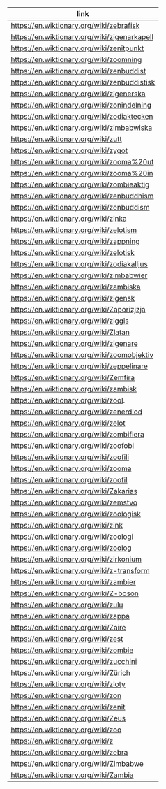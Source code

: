 |link|
|----|
|https://en.wiktionary.org/wiki/zebrafisk|
|https://en.wiktionary.org/wiki/zigenarkapell|
|https://en.wiktionary.org/wiki/zenitpunkt|
|https://en.wiktionary.org/wiki/zoomning|
|https://en.wiktionary.org/wiki/zenbuddist|
|https://en.wiktionary.org/wiki/zenbuddistisk|
|https://en.wiktionary.org/wiki/zigenerska|
|https://en.wiktionary.org/wiki/zonindelning|
|https://en.wiktionary.org/wiki/zodiaktecken|
|https://en.wiktionary.org/wiki/zimbabwiska|
|https://en.wiktionary.org/wiki/zutt|
|https://en.wiktionary.org/wiki/zygot|
|https://en.wiktionary.org/wiki/zooma%20ut|
|https://en.wiktionary.org/wiki/zooma%20in|
|https://en.wiktionary.org/wiki/zombieaktig|
|https://en.wiktionary.org/wiki/zenbuddhism|
|https://en.wiktionary.org/wiki/zenbuddism|
|https://en.wiktionary.org/wiki/zinka|
|https://en.wiktionary.org/wiki/zelotism|
|https://en.wiktionary.org/wiki/zappning|
|https://en.wiktionary.org/wiki/zelotisk|
|https://en.wiktionary.org/wiki/zodiakalljus|
|https://en.wiktionary.org/wiki/zimbabwier|
|https://en.wiktionary.org/wiki/zambiska|
|https://en.wiktionary.org/wiki/zigensk|
|https://en.wiktionary.org/wiki/Zaporizjzja|
|https://en.wiktionary.org/wiki/ziggis|
|https://en.wiktionary.org/wiki/Zlatan|
|https://en.wiktionary.org/wiki/zigenare|
|https://en.wiktionary.org/wiki/zoomobjektiv|
|https://en.wiktionary.org/wiki/zeppelinare|
|https://en.wiktionary.org/wiki/Zemfira|
|https://en.wiktionary.org/wiki/zambisk|
|https://en.wiktionary.org/wiki/zool.|
|https://en.wiktionary.org/wiki/zenerdiod|
|https://en.wiktionary.org/wiki/zelot|
|https://en.wiktionary.org/wiki/zombifiera|
|https://en.wiktionary.org/wiki/zoofobi|
|https://en.wiktionary.org/wiki/zoofili|
|https://en.wiktionary.org/wiki/zooma|
|https://en.wiktionary.org/wiki/zoofil|
|https://en.wiktionary.org/wiki/Zakarias|
|https://en.wiktionary.org/wiki/zemstvo|
|https://en.wiktionary.org/wiki/zoologisk|
|https://en.wiktionary.org/wiki/zink|
|https://en.wiktionary.org/wiki/zoologi|
|https://en.wiktionary.org/wiki/zoolog|
|https://en.wiktionary.org/wiki/zirkonium|
|https://en.wiktionary.org/wiki/z-transform|
|https://en.wiktionary.org/wiki/zambier|
|https://en.wiktionary.org/wiki/Z-boson|
|https://en.wiktionary.org/wiki/zulu|
|https://en.wiktionary.org/wiki/zappa|
|https://en.wiktionary.org/wiki/Zaire|
|https://en.wiktionary.org/wiki/zest|
|https://en.wiktionary.org/wiki/zombie|
|https://en.wiktionary.org/wiki/zucchini|
|https://en.wiktionary.org/wiki/Zürich|
|https://en.wiktionary.org/wiki/zloty|
|https://en.wiktionary.org/wiki/zon|
|https://en.wiktionary.org/wiki/zenit|
|https://en.wiktionary.org/wiki/Zeus|
|https://en.wiktionary.org/wiki/zoo|
|https://en.wiktionary.org/wiki/z|
|https://en.wiktionary.org/wiki/zebra|
|https://en.wiktionary.org/wiki/Zimbabwe|
|https://en.wiktionary.org/wiki/Zambia|
